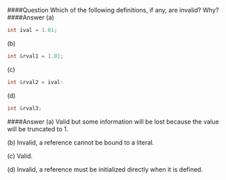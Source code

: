 ####Question
Which of the following definitions, if any, are invalid? Why?  
####Answer
(a)  
```cpp
int ival = 1.01;
```
(b)  
```cpp
int &rval1 = 1.01;
```
(c)  
```cpp
int &rval2 = ival:
```
(d)  
```cpp
int &rval3;
```
####Answer
(a) Valid but some information will be lost because the value will be truncated to 1.  

(b) Invalid, a reference cannot be bound to a literal.  

(c) Valid.  

(d) Invalid, a reference must be initialized directly when it is defined.  
